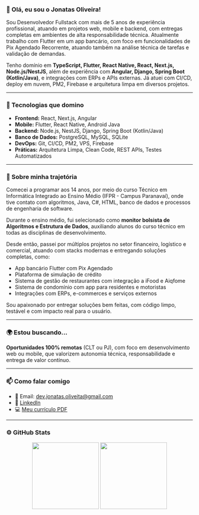 ### 👋 Olá, eu sou o Jonatas Oliveira!

Sou Desenvolvedor Fullstack com mais de 5 anos de experiência profissional, atuando em projetos web, mobile e backend, com entregas completas em ambientes de alta responsabilidade técnica. Atualmente trabalho com Flutter em um app bancário, com foco em funcionalidades de Pix Agendado Recorrente, atuando também na análise técnica de tarefas e validação de demandas.

Tenho domínio em **TypeScript, Flutter, React Native, React, Next.js, Node.js/NestJS**, além de experiência com **Angular, Django, Spring Boot (Kotlin/Java)**, e integrações com ERPs e APIs externas. Já atuei com CI/CD, deploy em nuvem, PM2, Firebase e arquitetura limpa em diversos projetos.

---

### 🧠 Tecnologias que domino

- **Frontend:** React, Next.js, Angular
- **Mobile:** Flutter, React Native, Android Java
- **Backend:** Node.js, NestJS, Django, Spring Boot (Kotlin/Java)
- **Banco de Dados:** PostgreSQL, MySQL, SQLite
- **DevOps:** Git, CI/CD, PM2, VPS, Firebase
- **Práticas:** Arquitetura Limpa, Clean Code, REST APIs, Testes Automatizados

---

### 🎯 Sobre minha trajetória

Comecei a programar aos 14 anos, por meio do curso Técnico em Informática Integrado ao Ensino Médio (IFPR - Campus Paranavaí), onde tive contato com algoritmos, Java, C#, HTML, banco de dados e processos de engenharia de software.

Durante o ensino médio, fui selecionado como **monitor bolsista de Algoritmos e Estrutura de Dados**, auxiliando alunos do curso técnico em todas as disciplinas de desenvolvimento.

Desde então, passei por múltiplos projetos no setor financeiro, logístico e comercial, atuando com stacks modernas e entregando soluções completas, como:

- App bancário Flutter com Pix Agendado
- Plataforma de simulação de crédito
- Sistema de gestão de restaurantes com integração a iFood e Aiqfome
- Sistema de condomínio com app para residentes e motoristas
- Integrações com ERPs, e-commerces e serviços externos

Sou apaixonado por entregar soluções bem feitas, com código limpo, testável e com impacto real para o usuário.

---

### 🌍 Estou buscando...

**Oportunidades 100% remotas** (CLT ou PJ), com foco em desenvolvimento web ou mobile, que valorizem autonomia técnica, responsabilidade e entrega de valor contínuo.

---

### 📫 Como falar comigo

- 📧 Email: dev.jonatas.oliveita@gmail.com  
- 💼 [LinkedIn](https://www.linkedin.com/in/jonatassoliveira/)  
- 💻 [Meu currículo PDF](https://github.com/JonatasSOliveira/JonatasSOliveira/blob/main/CV.pdf)

---

### ⚙️ GitHub Stats

<div align="center">
  <img height="180em" src="https://github-readme-stats.vercel.app/api?username=JonatasSOliveira&show_icons=true&theme=dracula&include_all_commits=true&count_private=true"/>
  <img height="180em" src="https://github-readme-stats.vercel.app/api/top-langs/?username=JonatasSOliveira&layout=compact&langs_count=7&theme=dracula"/>
</div>
